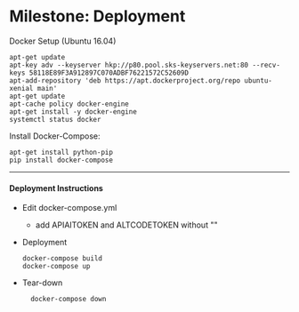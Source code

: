 # Milestone: Deployment

Docker Setup (Ubuntu 16.04)

	apt-get update
	apt-key adv --keyserver hkp://p80.pool.sks-keyservers.net:80 --recv-keys 58118E89F3A912897C070ADBF76221572C52609D
	apt-add-repository 'deb https://apt.dockerproject.org/repo ubuntu-xenial main'
	apt-get update
	apt-cache policy docker-engine
	apt-get install -y docker-engine
	systemctl status docker
	
	
Install Docker-Compose:

	apt-get install python-pip
	pip install docker-compose
	
---

#### Deployment Instructions

*	Edit docker-compose.yml
	* add APIAITOKEN and ALTCODETOKEN without ""
*	Deployment

		docker-compose build
		docker-compose up
* Tear-down

		docker-compose down
